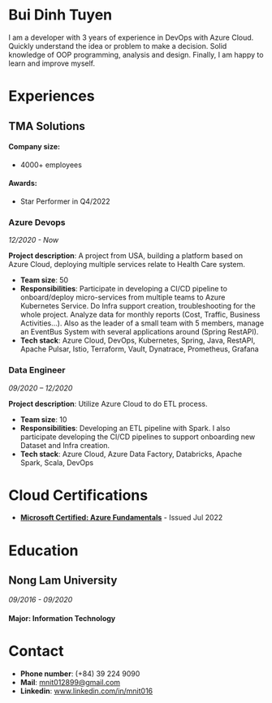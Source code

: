 # Bui Dinh Tuyen

I am a developer with 3 years of experience in DevOps with Azure Cloud.
Quickly understand the idea or problem to make a decision.
Solid knowledge of OOP programming, analysis and design.
Finally, I am happy to learn and improve myself.

# Experiences

## TMA Solutions
#### Company size: 
- 4000+ employees
#### Awards:
- Star Performer in Q4/2022

###  Azure Devops
*12/2020 - Now*   
   
**Project description**: A project from USA, building a platform based on Azure Cloud, deploying multiple services relate to Health Care system.
- **Team size**: 50
- **Responsibilities**:
Participate in developing a CI/CD pipeline to onboard/deploy micro-services from multiple teams to Azure Kubernetes Service. 
Do Infra support creation, troubleshooting for the whole project. 
Analyze data for monthly reports (Cost, Traffic, Business Activities...). 
Also as the leader of a small team with 5 members, manage an EventBus System with several applications around (Spring RestAPI).                            
- **Tech stack**:
Azure Cloud, DevOps, Kubernetes, Spring, Java, RestAPI, Apache Pulsar, Istio, Terraform, Vault, Dynatrace, Prometheus, Grafana

### Data Engineer
*09/2020 – 12/2020*   

**Project description**: Utilize Azure Cloud to do ETL process.
- **Team size**: 10
- **Responsibilities**:
Developing an ETL pipeline with Spark.
I also participate developing the CI/CD pipelines to support onboarding new Dataset and Infra creation.
- **Tech stack**: 
Azure Cloud, Azure Data Factory, Databricks, Apache Spark, Scala, DevOps

# Cloud Certifications
- [**Microsoft Certified: Azure Fundamentals**](https://www.credly.com/badges/99587416-af61-4829-840c-aaea3d17ce30?source=linked_in_profile) - Issued Jul 2022

# Education
## Nong Lam University
*09/2016 - 09/2020*
#### Major: Information Technology

# Contact
- **Phone number**: (+84) 39 224 9090
- **Mail**: mnit012899@gmail.com
- **Linkedin**: www.linkedin.com/in/mnit016
